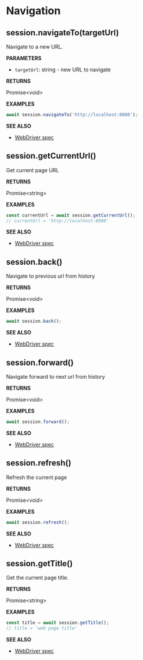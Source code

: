 # Navigation

## session.navigateTo(targetUrl)

Navigate to a new URL.

**PARAMETERS**

- `targetUrl`: string - new URL to navigate

**RETURNS**

Promise&lt;void&gt;

**EXAMPLES**

```typescript
await session.navigateTo('http://localhost:8080');
```

**SEE ALSO**

- [WebDriver spec](https://www.w3.org/TR/webdriver/#navigate-to)

## session.getCurrentUrl()

Get current page URL

**RETURNS**

Promise&lt;string&gt;

**EXAMPLES**

```typescript
const currentUrl = await session.getCurrentUrl();
// currentUrl = 'http://localhost:8080'
```

**SEE ALSO**

- [WebDriver spec](https://www.w3.org/TR/webdriver/#get-current-url)

## session.back()

Navigate to previous url from history

**RETURNS**

Promise&lt;void&gt;

**EXAMPLES**

```typescript
await session.back();
```

**SEE ALSO**

- [WebDriver spec](https://www.w3.org/TR/webdriver/#back)

## session.forward()

Navigate forward to next url from history

**RETURNS**

Promise&lt;void&gt;

**EXAMPLES**

```typescript
await session.forward();
```

**SEE ALSO**

- [WebDriver spec](https://www.w3.org/TR/webdriver/#forward)

## session.refresh()

Refresh the current page

**RETURNS**

Promise&lt;void&gt;

**EXAMPLES**

```typescript
await session.refresh();
```

**SEE ALSO**

- [WebDriver spec](https://www.w3.org/TR/webdriver/#refresh)

## session.getTitle()

Get the current page title.

**RETURNS**

Promise&lt;string&gt;

**EXAMPLES**

```typescript
const title = await session.getTitle();
// title = 'web page title'
```

**SEE ALSO**

- [WebDriver spec](https://www.w3.org/TR/webdriver/#get-title)
